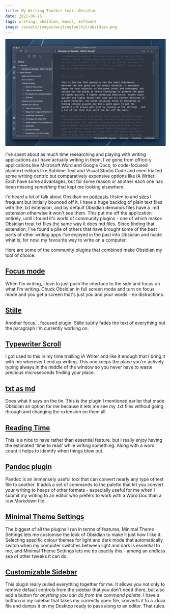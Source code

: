 ```yaml
---
title: My Writing Toolkit feat. Obsidian
date: 2022-06-26
tags: writing, obsidian, macos, software
image: /assets/images/writingtoolkit/obsidian.png
---
```


![Obsidian app on macOS set up just how I like it](/assets/images/writingtoolkit/obsidian.png)

I've spent about as much time researching and playing with writing applications as I have actually writing in them. I've gone from office-y applications like Microsoft Word and Google Docs, to code-focused plaintext editors like Sublime Text and Visual Studio Code and even trialled some writing centric but comparatively expensive options like iA Writer. Each have some advantages, but for some reason or another each one has been missing *something* that kept me looking elsewhere.

<!--more-->

I'd heard a lot of talk about Obsidian on [podcasts](https://dobyfriday.com) I listen to and [sites](https://www.macstories.net) I frequent but initially bounced off it. I have a huge backlog of plain text files with the .txt extension, and by default Obsidian demands files have a .md extension otherwise it won't see them. This put me off the application entirely, until I found it's world of community plugins - one of which makes Obsidian treat txt files the same way it does md files. Since finding that extension, I've found a pile of others that have brought some of the best parts of other writing apps I've enjoyed in the past into Obsidian and made what is, for now, my favourite way to write on a computer.

Here are some of the community plugins that combined make Obsidian my tool of choice.



## [Focus mode](https://github.com/ryanpcmcquen/obsidian-focus-mode)
When I'm writing, I love to just push the interface to the side and focus on what I'm writing. Chuck Obsidian in full screen mode and turn on focus mode and you get a screen that's just you and your words - no distractions.

## [Stille](https://github.com/michaellee/stille)
Another focus... focused plugin. Stille subtly fades the text of everything but the paragraph I'm currently working on. 

## [Typewriter Scroll](https://github.com/deathau/cm-typewriter-scroll-obsidian)
I got used to this in my time trialling iA Writer and like it enough that I bring it with me wherever I end up writing. This one keeps the place you're actively typing always in the middle of the window so you never have to waste precious microseconds finding your place.

## [txt as md](https://github.com/deathau/txt-as-md-obsidian)
Does what it says on the tin. This is the plugin I mentioned earlier that made Obsidian an option for me because it lets me see my .txt files without going through and changing the extension on them all.

## [Reading Time](https://github.com/avr/obsidian-reading-time)
This is a nice to have rather than essential feature, but I really enjoy having the estimated 'time to read' while writing something. Along with a word count it helps to identify when things blow out.

## [Pandoc plugin](https://github.com/OliverBalfour/obsidian-pandoc)
Pandoc is an immensely useful tool that can convert nearly any type of text file to another. It adds a set of commands to the palette that let you convert your writing to heaps of other formats - especially useful for me when I submit my writing to an editor who prefers to work with a Word Doc than a raw Markdown file.

## [Minimal Theme Settings](https://github.com/kepano/obsidian-minimal-settings)
The biggest of all the plugins I run in terms of features, Minimal Theme Settings lets me customise the look of Obsidian to make it just how I like it. Selecting specific colour themes for light and dark mode that automatically switch when my computer switches between light and dark is essential to me, and Minimal Theme Settings lets me do exactly this - among an endless sea of other tweaks it can do.

## [Customizable Sidebar](https://github.com/phibr0/obsidian-customizable-sidebar)
This plugin really pulled everything together for me. It allows you not only to remove default controls from the sidebar that you don't need there, but also add a button for *anything you can do from the command palette*. I have a button on my sidebar that takes my currently open file, converts it to a .docx file and dumps it on my Desktop ready to pass along to an editor. That rules.


